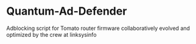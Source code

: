 Quantum-Ad-Defender
===================

Adblocking script for Tomato router firmware collaboratively evolved and optimized by the crew at linksysinfo
